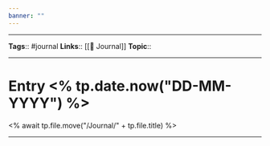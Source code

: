 ```yaml
---
banner: ""
---
```


---
**Tags**:: #journal
**Links**:: [[📒 Journal]]
**Topic**::

---

# Entry <% tp.date.now("DD-MM-YYYY") %>
<% await tp.file.move("/Journal/" + tp.file.title) %>

---
